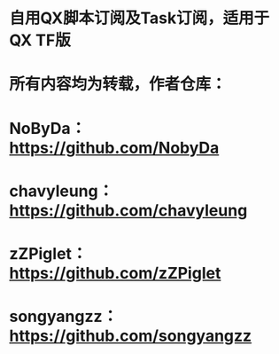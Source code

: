 # 自用QX脚本订阅及Task订阅，适用于QX TF版

# 所有内容均为转载，作者仓库：

# NoByDa：https://github.com/NobyDa

# chavyleung：https://github.com/chavyleung

# zZPiglet：https://github.com/zZPiglet

# songyangzz：https://github.com/songyangzz